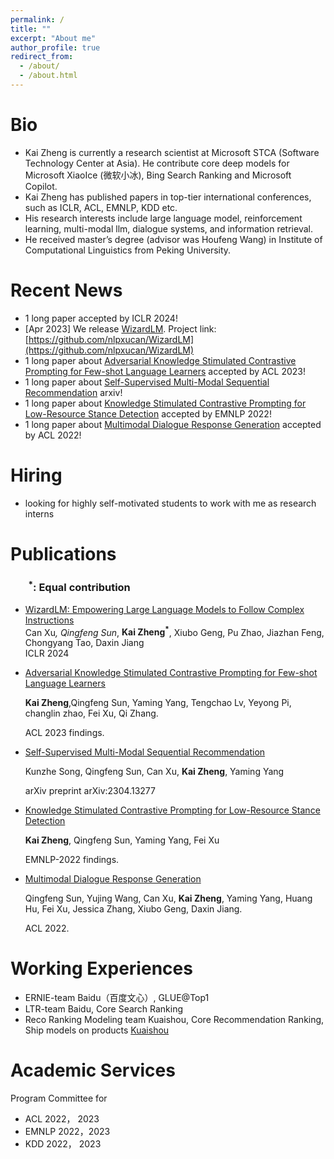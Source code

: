 ```yaml
---
permalink: /
title: ""
excerpt: "About me"
author_profile: true
redirect_from: 
  - /about/
  - /about.html
---
```


**Bio**
======

+ Kai Zheng is currently a research scientist at Microsoft STCA (Software Technology Center at Asia). He contribute core deep models for Microsoft XiaoIce (微软小冰), Bing Search Ranking and Microsoft Copilot.
+ Kai Zheng has published papers in top-tier international conferences, such as ICLR, ACL, EMNLP, KDD etc.
+ His research interests include large language model, reinforcement learning, multi-modal llm, dialogue systems, and information retrieval.
+ He received master’s degree (advisor was Houfeng Wang) in Institute of Computational Linguistics from Peking University.

<!-- This is the front page of a website that is powered by the [academicpages template](https://github.com/academicpages/academicpages.github.io) and hosted on GitHub pages. [GitHub pages](https://pages.github.com) is a free service in which websites are built and hosted from code and data stored in a GitHub repository, automatically updating when a new commit is made to the respository. This template was forked from the [Minimal Mistakes Jekyll Theme](https://mmistakes.github.io/minimal-mistakes/) created by Michael Rose, and then extended to support the kinds of content that academics have: publications, talks, teaching, a portfolio, blog posts, and a dynamically-generated CV. You can fork [this repository](https://github.com/academicpages/academicpages.github.io) right now, modify the configuration and markdown files, add your own PDFs and other content, and have your own site for free, with no ads! An older version of this template powers my own personal website at [stuartgeiger.com](http://stuartgeiger.com), which uses [this Github repository](https://github.com/staeiou/staeiou.github.io). -->

<!-- A data-driven personal website
======
Like many other Jekyll-based GitHub Pages templates, academicpages makes you separate the website's content from its form. The content & metadata of your website are in structured markdown files, while various other files constitute the theme, specifying how to transform that content & metadata into HTML pages. You keep these various markdown (.md), YAML (.yml), HTML, and CSS files in a public GitHub repository. Each time you commit and push an update to the repository, the [GitHub pages](https://pages.github.com/) service creates static HTML pages based on these files, which are hosted on GitHub's servers free of charge.

Many of the features of dynamic content management systems (like Wordpress) can be achieved in this fashion, using a fraction of the computational resources and with far less vulnerability to hacking and DDoSing. You can also modify the theme to your heart's content without touching the content of your site. If you get to a point where you've broken something in Jekyll/HTML/CSS beyond repair, your markdown files describing your talks, publications, etc. are safe. You can rollback the changes or even delete the repository and start over -- just be sure to save the markdown files! Finally, you can also write scripts that process the structured data on the site, such as [this one](https://github.com/academicpages/academicpages.github.io/blob/master/talkmap.ipynb) that analyzes metadata in pages about talks to display [a map of every location you've given a talk](https://academicpages.github.io/talkmap.html). -->

Recent News
======
+ 1 long paper accepted by ICLR 2024!
+ [Apr 2023] We release [WizardLM](https://arxiv.org/abs/2304.12244). Project link: [https://github.com/nlpxucan/WizardLM](https://github.com/nlpxucan/WizardLM)
+ 1 long paper about [Adversarial Knowledge Stimulated Contrastive Prompting for Few-shot Language Learners](https://aclanthology.org/2023.findings-acl.852/) accepted by ACL 2023!
+ 1 long paper about [Self-Supervised Multi-Modal Sequential Recommendation](https://arxiv.org/abs/2304.13277) arxiv!
+ 1 long paper about [Knowledge Stimulated Contrastive Prompting for Low-Resource Stance Detection](https://aclanthology.org/2022.findings-emnlp.83/) accepted by EMNLP 2022!
+ 1 long paper about [Multimodal Dialogue Response Generation](https://arxiv.org/abs/2110.08515) accepted by ACL 2022!


**Hiring**
======

+ looking for highly self-motivated students to work with me as research interns


**Publications**
======

### &ensp;&ensp;&ensp; <b><sup> *</sup></b>: Equal contribution


+ [WizardLM: Empowering Large Language Models to Follow Complex Instructions](https://arxiv.org/abs/2304.12244) <br> 
  Can Xu<b><sup>*</sup></b>, Qingfeng Sun<b><sup>*</sup></b>, <b>Kai Zheng<sup>*</sup></b>, Xiubo Geng, Pu Zhao, Jiazhan Feng, Chongyang Tao, Daxin Jiang <br> 
  ICLR 2024
  
+ [Adversarial Knowledge Stimulated Contrastive Prompting for Few-shot Language Learners](https://aclanthology.org/2023.findings-acl.852/)

  **Kai Zheng**,Qingfeng Sun, Yaming Yang, Tengchao Lv, Yeyong Pi, changlin zhao, Fei Xu, Qi Zhang. 

  ACL 2023 findings.

+ [Self-Supervised Multi-Modal Sequential Recommendation](https://arxiv.org/abs/2304.13277)

  Kunzhe Song, Qingfeng Sun, Can Xu, **Kai Zheng**, Yaming Yang

  arXiv preprint arXiv:2304.13277


+ [Knowledge Stimulated Contrastive Prompting for Low-Resource Stance Detection](https://aclanthology.org/2022.findings-emnlp.83/)

  **Kai Zheng**, Qingfeng Sun, Yaming Yang, Fei Xu

  EMNLP-2022 findings.


+ [Multimodal Dialogue Response Generation](https://arxiv.org/abs/2110.08515)

  Qingfeng Sun, Yujing Wang, Can Xu, **Kai Zheng**, Yaming Yang, Huang Hu, Fei Xu, Jessica Zhang, Xiubo Geng, Daxin Jiang. 

  ACL 2022.




**Working Experiences**
======

+ ERNIE-team Baidu（百度文心）, GLUE@Top1
+ LTR-team Baidu, Core Search Ranking
+ Reco Ranking Modeling team Kuaishou, Core Recommendation Ranking,  Ship models on products [Kuaishou](https://apps.apple.com/us/app/%E5%BF%AB%E6%89%8B/id440948110)

**Academic Services**
======


Program Committee for
+ ACL 2022， 2023
+ EMNLP 2022，2023
+ KDD 2022， 2023

<script type="text/javascript" id="clustrmaps" src="//clustrmaps.com/map_v2.js?d=GqAY9MlrJUnTDg03McUlFXMe87LiMVGS5doE09u6-AY&cl=ffffff&w=a"></script>

<!-- <script type='text/javascript' id='clustrmaps' src='//cdn.clustrmaps.com/map_v2.js?cl=ffffff&w=320&t=tt&d=GIYrAuVIIomuTmW8ySsSiQpWNounHBsNjj1emBKHBss'></script> -->

<!-- ======
1. Register a GitHub account if you don't have one and confirm your e-mail (required!)
1. Fork [this repository](https://github.com/academicpages/academicpages.github.io) by clicking the "fork" button in the top right. 
1. Go to the repository's settings (rightmost item in the tabs that start with "Code", should be below "Unwatch"). Rename the repository "[your GitHub username].github.io", which will also be your website's URL.
1. Set site-wide configuration and create content & metadata (see below -- also see [this set of diffs](http://archive.is/3TPas) showing what files were changed to set up [an example site](https://getorg-testacct.github.io) for a user with the username "getorg-testacct")
1. Upload any files (like PDFs, .zip files, etc.) to the files/ directory. They will appear at https://[your GitHub username].github.io/files/example.pdf.  
1. Check status by going to the repository settings, in the "GitHub pages" section

Site-wide configuration
------
The main configuration file for the site is in the base directory in [_config.yml](https://github.com/academicpages/academicpages.github.io/blob/master/_config.yml), which defines the content in the sidebars and other site-wide features. You will need to replace the default variables with ones about yourself and your site's github repository. The configuration file for the top menu is in [_data/navigation.yml](https://github.com/academicpages/academicpages.github.io/blob/master/_data/navigation.yml). For example, if you don't have a portfolio or blog posts, you can remove those items from that navigation.yml file to remove them from the header. 

Create content & metadata
------
For site content, there is one markdown file for each type of content, which are stored in directories like _publications, _talks, _posts, _teaching, or _pages. For example, each talk is a markdown file in the [_talks directory](https://github.com/academicpages/academicpages.github.io/tree/master/_talks). At the top of each markdown file is structured data in YAML about the talk, which the theme will parse to do lots of cool stuff. The same structured data about a talk is used to generate the list of talks on the [Talks page](https://academicpages.github.io/talks), each [individual page](https://academicpages.github.io/talks/2012-03-01-talk-1) for specific talks, the talks section for the [CV page](https://academicpages.github.io/cv), and the [map of places you've given a talk](https://academicpages.github.io/talkmap.html) (if you run this [python file](https://github.com/academicpages/academicpages.github.io/blob/master/talkmap.py) or [Jupyter notebook](https://github.com/academicpages/academicpages.github.io/blob/master/talkmap.ipynb), which creates the HTML for the map based on the contents of the _talks directory).

**Markdown generator**

I have also created [a set of Jupyter notebooks](https://github.com/academicpages/academicpages.github.io/tree/master/markdown_generator
) that converts a CSV containing structured data about talks or presentations into individual markdown files that will be properly formatted for the academicpages template. The sample CSVs in that directory are the ones I used to create my own personal website at stuartgeiger.com. My usual workflow is that I keep a spreadsheet of my publications and talks, then run the code in these notebooks to generate the markdown files, then commit and push them to the GitHub repository.

How to edit your site's GitHub repository
------
Many people use a git client to create files on their local computer and then push them to GitHub's servers. If you are not familiar with git, you can directly edit these configuration and markdown files directly in the github.com interface. Navigate to a file (like [this one](https://github.com/academicpages/academicpages.github.io/blob/master/_talks/2012-03-01-talk-1.md) and click the pencil icon in the top right of the content preview (to the right of the "Raw | Blame | History" buttons). You can delete a file by clicking the trashcan icon to the right of the pencil icon. You can also create new files or upload files by navigating to a directory and clicking the "Create new file" or "Upload files" buttons. 

Example: editing a markdown file for a talk
![Editing a markdown file for a talk](/images/editing-talk.png)

For more info
------
More info about configuring academicpages can be found in [the guide](https://academicpages.github.io/markdown/). The [guides for the Minimal Mistakes theme](https://mmistakes.github.io/minimal-mistakes/docs/configuration/) (which this theme was forked from) might also be helpful. -->
